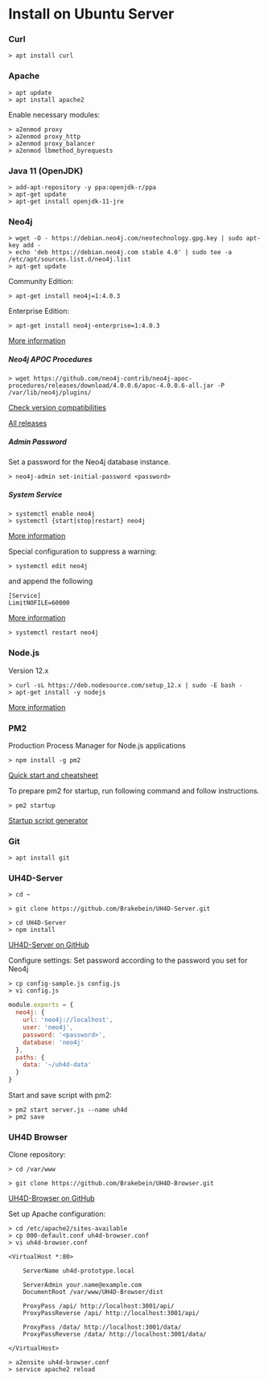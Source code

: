# Install on Ubuntu Server

### Curl

    > apt install curl

### Apache

    > apt update
    > apt install apache2

Enable necessary modules:

    > a2enmod proxy
    > a2enmod proxy_http
    > a2enmod proxy_balancer
    > a2enmod lbmethod_byrequests

### Java 11 (OpenJDK)

    > add-apt-repository -y ppa:openjdk-r/ppa
    > apt-get update
    > apt-get install openjdk-11-jre

### Neo4j

    > wget -O - https://debian.neo4j.com/neotechnology.gpg.key | sudo apt-key add -
    > echo 'deb https://debian.neo4j.com stable 4.0' | sudo tee -a /etc/apt/sources.list.d/neo4j.list
    > apt-get update

Community Edition:

    > apt-get install neo4j=1:4.0.3

Enterprise Edition:

    > apt-get install neo4j-enterprise=1:4.0.3

[More information](https://neo4j.com/docs/operations-manual/4.0/installation/linux/debian/)

##### Neo4j APOC Procedures

    > wget https://github.com/neo4j-contrib/neo4j-apoc-procedures/releases/download/4.0.0.6/apoc-4.0.0.6-all.jar -P /var/lib/neo4j/plugins/

[Check version compatibilities](https://github.com/neo4j-contrib/neo4j-apoc-procedures#version-compatibility-matrix)

[All releases](https://github.com/neo4j-contrib/neo4j-apoc-procedures/releases)

##### Admin Password

Set a password for the Neo4j database instance.

    > neo4j-admin set-initial-password <password>

##### System Service

    > systemctl enable neo4j
    > systemctl {start|stop|restart} neo4j

[More information](https://neo4j.com/docs/operations-manual/current/installation/linux/systemd/)

Special configuration to suppress a warning:

    > systemctl edit neo4j

and append the following

    [Service]
    LimitNOFILE=60000

[More information](https://neo4j.com/developer/kb/number-of-open-files-on-linux/)

    > systemctl restart neo4j

### Node.js

Version 12.x

    > curl -sL https://deb.nodesource.com/setup_12.x | sudo -E bash -
    > apt-get install -y nodejs

[More information](https://github.com/nodesource/distributions/blob/master/README.md#debinstall)

### PM2

Production Process Manager for Node.js applications

    > npm install -g pm2

[Quick start and cheatsheet](https://pm2.keymetrics.io/docs/usage/quick-start/#cheatsheet)

To prepare pm2 for startup, run following command and follow instructions.

    > pm2 startup

[Startup script generator](https://pm2.keymetrics.io/docs/usage/startup/)

### Git

    > apt install git

### UH4D-Server

    > cd ~
    
    > git clone https://github.com/Brakebein/UH4D-Server.git
    
    > cd UH4D-Server
    > npm install

[UH4D-Server on GitHub](https://github.com/Brakebein/UH4D-Server)

Configure settings: Set password according to the password you set for Neo4j

    > cp config-sample.js config.js
    > vi config.js

```javascript
module.exports = {
  neo4j: {
    url: 'neo4j://localhost',
    user: 'neo4j',
    password: '<password>',
    database: 'neo4j'
  },
  paths: {
    data: '~/uh4d-data'
  }
}
```

Start and save script with pm2:

    > pm2 start server.js --name uh4d
    > pm2 save

### UH4D Browser

Clone repository:

    > cd /var/www
    
    > git clone https://github.com/Brakebein/UH4D-Browser.git

[UH4D-Browser on GitHub](https://github.com/Brakebein/UH4D-Browser)

Set up Apache configuration:

    > cd /etc/apache2/sites-available
    > cp 000-default.conf uh4d-browser.conf
    > vi uh4d-browser.conf

```
<VirtualHost *:80>

    ServerName uh4d-prototype.local

    ServerAdmin your.name@example.com
    DocumentRoot /var/www/UH4D-Browser/dist
    
    ProxyPass /api/ http://localhost:3001/api/
    ProxyPassReverse /api/ http://localhost:3001/api/
    
    ProxyPass /data/ http://localhost:3001/data/
    ProxyPassReverse /data/ http://localhost:3001/data/

</VirtualHost>
```

    > a2ensite uh4d-browser.conf
    > service apache2 reload


